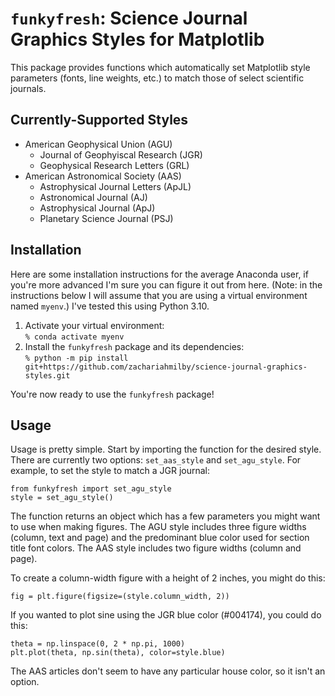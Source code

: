 # `funkyfresh`: Science Journal Graphics Styles for Matplotlib

This package provides functions which automatically set Matplotlib style 
parameters (fonts, line weights, etc.) to match those of select scientific 
journals.

## Currently-Supported Styles
- American Geophysical Union (AGU)
  - Journal of Geophyiscal Research (JGR)
  - Geophysical Research Letters (GRL)
- American Astronomical Society (AAS)
  - Astrophysical Journal Letters (ApJL)
  - Astronomical Journal (AJ)
  - Astrophysical Journal (ApJ)
  - Planetary Science Journal (PSJ)

## Installation
Here are some installation instructions for the average Anaconda user, if 
you're more advanced I'm sure you can figure it out from here. (Note: in the
instructions below I will assume that you are using a virtual environment named 
`myenv`.) I've tested this using Python 3.10.
1. Activate your virtual environment:<br>
    `% conda activate myenv`
2. Install the `funkyfresh` package and its dependencies:<br>
    `% python -m pip install git+https://github.com/zachariahmilby/science-journal-graphics-styles.git`

You're now ready to use the `funkyfresh` package!

## Usage
Usage is pretty simple. Start by importing the function for the desired style.
There are currently two options: `set_aas_style` and `set_agu_style`. For 
example, to set the style to match a JGR journal:
```
from funkyfresh import set_agu_style
style = set_agu_style()
```
The function returns an object which has a few parameters you might want to 
use when making figures. The AGU style includes three figure widths (column, 
text and page) and the predominant blue color used for section title font 
colors. The AAS style includes two figure widths (column and page).

To create a column-width figure with a height of 2 inches, you might do this:
```
fig = plt.figure(figsize=(style.column_width, 2))
```
If you wanted to plot sine using the JGR blue color (#004174), you could do 
this:
```
theta = np.linspace(0, 2 * np.pi, 1000)
plt.plot(theta, np.sin(theta), color=style.blue)
```
The AAS articles don't seem to have any particular house color, so it isn't an 
option.
